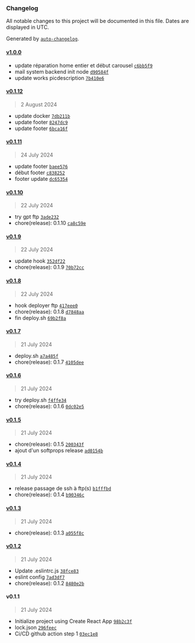 ### Changelog

All notable changes to this project will be documented in this file. Dates are displayed in UTC.

Generated by [`auto-changelog`](https://github.com/CookPete/auto-changelog).

#### [v1.0.0](https://github.com/ShivaArmada/CyberFLEX-P8/compare/v0.1.12...v1.0.0)

- update réparation home entier et début carousel [`c6bb5f9`](https://github.com/ShivaArmada/CyberFLEX-P8/commit/c6bb5f9f9c447eae268899d18f9b427dfcdf7dc3)
- mail system backend init node [`d90584f`](https://github.com/ShivaArmada/CyberFLEX-P8/commit/d90584f79ddd22f1b63a3102a3c4c5a36ddee5a6)
- update works picdescription [`7b410e6`](https://github.com/ShivaArmada/CyberFLEX-P8/commit/7b410e6428edc9fb4386d113ef796b46b5e22292)

#### [v0.1.12](https://github.com/ShivaArmada/CyberFLEX-P8/compare/v0.1.11...v0.1.12)

> 2 August 2024

- update docker [`7db211b`](https://github.com/ShivaArmada/CyberFLEX-P8/commit/7db211b40cf1795a03457746a7ce482c129f2064)
- update footer [`8247dc9`](https://github.com/ShivaArmada/CyberFLEX-P8/commit/8247dc9f36a3c0a9ede0312440df89c7aaf5f13d)
- update footer [`6bca16f`](https://github.com/ShivaArmada/CyberFLEX-P8/commit/6bca16f21d7580d1ed773dc63a8afb993b24c09c)

#### [v0.1.11](https://github.com/ShivaArmada/CyberFLEX-P8/compare/v0.1.10...v0.1.11)

> 24 July 2024

- update footer [`baee576`](https://github.com/ShivaArmada/CyberFLEX-P8/commit/baee576da5115a7113daff2b1cac0ec85ccd88ec)
- début footer [`c838252`](https://github.com/ShivaArmada/CyberFLEX-P8/commit/c8382528613a1f8f306051d567c4fa26b29861c4)
- footer update [`dc65354`](https://github.com/ShivaArmada/CyberFLEX-P8/commit/dc6535448fbfe7a33b854b2fc92bec1e752e32da)

#### [v0.1.10](https://github.com/ShivaArmada/CyberFLEX-P8/compare/v0.1.9...v0.1.10)

> 22 July 2024

- try gpt ftp [`3ade232`](https://github.com/ShivaArmada/CyberFLEX-P8/commit/3ade232a63a81b45f4f9dc03094a085386858e33)
- chore(release): 0.1.10 [`ca8c59e`](https://github.com/ShivaArmada/CyberFLEX-P8/commit/ca8c59e35358311bd9d50224140a9e6312382e85)

#### [v0.1.9](https://github.com/ShivaArmada/CyberFLEX-P8/compare/v0.1.8...v0.1.9)

> 22 July 2024

- update hook [`352df22`](https://github.com/ShivaArmada/CyberFLEX-P8/commit/352df229f8a9ecab36c4c0aa5bb660de82ef68ac)
- chore(release): 0.1.9 [`70b72cc`](https://github.com/ShivaArmada/CyberFLEX-P8/commit/70b72cc76594336276678ea54fb6c4014099e3c3)

#### [v0.1.8](https://github.com/ShivaArmada/CyberFLEX-P8/compare/v0.1.7...v0.1.8)

> 22 July 2024

- hook deployer ftp [`417eee0`](https://github.com/ShivaArmada/CyberFLEX-P8/commit/417eee0f089727707c6e8704789159dddd099768)
- chore(release): 0.1.8 [`d7848aa`](https://github.com/ShivaArmada/CyberFLEX-P8/commit/d7848aa23241b5ea18354de931b3d8498066b923)
- fin deploy.sh [`69b2f8a`](https://github.com/ShivaArmada/CyberFLEX-P8/commit/69b2f8ad89e4c4112e87e2ade486d6eaa35367ee)

#### [v0.1.7](https://github.com/ShivaArmada/CyberFLEX-P8/compare/v0.1.6...v0.1.7)

> 21 July 2024

- deploy.sh [`a7a485f`](https://github.com/ShivaArmada/CyberFLEX-P8/commit/a7a485f6a71570ba435e9194fd6d01168cfed0e4)
- chore(release): 0.1.7 [`4105dee`](https://github.com/ShivaArmada/CyberFLEX-P8/commit/4105deee06ead37b3d9797091afbe08b2867e6f8)

#### [v0.1.6](https://github.com/ShivaArmada/CyberFLEX-P8/compare/v0.1.5...v0.1.6)

> 21 July 2024

- try deploy.sh [`f4ffe34`](https://github.com/ShivaArmada/CyberFLEX-P8/commit/f4ffe348ec11b626981e32ea1a93204e60abd11a)
- chore(release): 0.1.6 [`0dc02e5`](https://github.com/ShivaArmada/CyberFLEX-P8/commit/0dc02e568b0dd1c7c6ecb419d5e2eae990cce529)

#### [v0.1.5](https://github.com/ShivaArmada/CyberFLEX-P8/compare/v0.1.4...v0.1.5)

> 21 July 2024

- chore(release): 0.1.5 [`200343f`](https://github.com/ShivaArmada/CyberFLEX-P8/commit/200343f53e5e7904e44e118962ebb413ab495348)
- ajout d'un softprops release [`ad0154b`](https://github.com/ShivaArmada/CyberFLEX-P8/commit/ad0154b048d02867dda367cb884aabce61b1bdde)

#### [v0.1.4](https://github.com/ShivaArmada/CyberFLEX-P8/compare/v0.1.3...v0.1.4)

> 21 July 2024

- release passage de ssh à ftp(s) [`b1fffbd`](https://github.com/ShivaArmada/CyberFLEX-P8/commit/b1fffbd863363d72263e982b1f7595332e8ddfbf)
- chore(release): 0.1.4 [`b90346c`](https://github.com/ShivaArmada/CyberFLEX-P8/commit/b90346c769aa1c8c492a7c087ff519c98c5e03a7)

#### [v0.1.3](https://github.com/ShivaArmada/CyberFLEX-P8/compare/v0.1.2...v0.1.3)

> 21 July 2024

- chore(release): 0.1.3 [`a055f8c`](https://github.com/ShivaArmada/CyberFLEX-P8/commit/a055f8c7a7cb5c72a0d84a726be48bbdf37ac873)

#### [v0.1.2](https://github.com/ShivaArmada/CyberFLEX-P8/compare/v0.1.1...v0.1.2)

> 21 July 2024

- Update .eslintrc.js [`38fce83`](https://github.com/ShivaArmada/CyberFLEX-P8/commit/38fce833edc87de60ab227b169fc6aff37315b57)
- eslint config [`7ad3df7`](https://github.com/ShivaArmada/CyberFLEX-P8/commit/7ad3df70eaf7d60f59259afda2f1df61cf4d9edc)
- chore(release): 0.1.2 [`8480e2b`](https://github.com/ShivaArmada/CyberFLEX-P8/commit/8480e2be2e9bbcb7d3a2765aa7bbb004b838af03)

#### v0.1.1

> 21 July 2024

- Initialize project using Create React App [`98b2c3f`](https://github.com/ShivaArmada/CyberFLEX-P8/commit/98b2c3f79ba8c0bd00bfa2a2afcdd56b1be06332)
- lock.json [`296feec`](https://github.com/ShivaArmada/CyberFLEX-P8/commit/296feecc677fb5add5ca40722dc8435c13fa0ce6)
- Ci/CD github action step 1 [`03ec1e8`](https://github.com/ShivaArmada/CyberFLEX-P8/commit/03ec1e885b1e3b87cf7adfd196b3e0f9dc328a3c)
